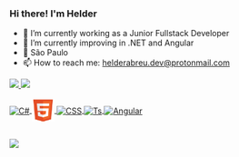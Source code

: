 ### Hi there! I'm Helder

- 🔭 I’m currently working as a Junior Fullstack Developer
- 🌱 I’m currently improving in .NET and Angular
- 📍  São Paulo
- 📫 How to reach me: helderabreu.dev@protonmail.com

<div align="">
  <a href="https://github.com/helderabreudev">
  <img height="140em" src="https://github-readme-stats.vercel.app/api?username=helderabreudev&show_icons=true&theme=github_dark&include_all_commits=true&count_private=true"/>
  <img height="140em" src="https://github-readme-stats.vercel.app/api/top-langs/?username=helderabreudev&layout=compact&langs_count=7&theme=github_dark"/>
</div>

<div style="display: inline_block"><br>
  <img align="center" alt="C#" height="40" width="40"        src="https://cdn.jsdelivr.net/gh/devicons/devicon/icons/csharp/csharp-original.svg" />
  <img align="center" alt="HTML" height="40" width="40"      src="https://raw.githubusercontent.com/devicons/devicon/master/icons/html5/html5-original.svg" />
  <img align="center" alt="CSS" height="40" width="40"       src="https://cdn.jsdelivr.net/gh/devicons/devicon/icons/css3/css3-original.svg" />
  <img align="center" alt="Ts"  height="40" width="40"       src="https://cdn.jsdelivr.net/gh/devicons/devicon/icons/typescript/typescript-plain.svg" />
  <img align="center" alt="Angular" height="40" width="40"   src="https://cdn.jsdelivr.net/gh/devicons/devicon/icons/angularjs/angularjs-plain.svg" />
</div>
  
  ##
 
<div> 
  <a href="https://www.linkedin.com/in/helderabreu" target="_blank"><img src="https://img.shields.io/badge/-LinkedIn-%230077B5?style=for-the-          badge&logo=linkedin&logoColor=white" target="_blank"></a> 
</div>
